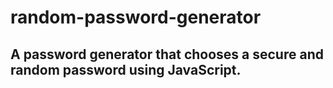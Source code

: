 # random-password-generator


## A password generator that chooses a secure and random password using JavaScript.
